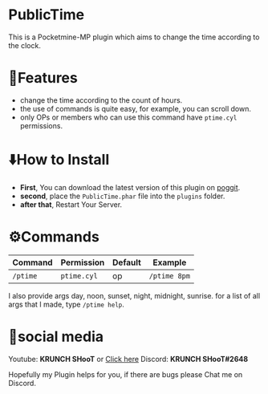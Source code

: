 # PublicTime
This is a Pocketmine-MP plugin which aims to change the time according to the clock.

# 🔰Features
 - change the time according to the count of hours.
 - the use of commands is quite easy, for example, you can scroll down.
 - only OPs or members who can use this command have `ptime.cyl` permissions.
 
# ⬇️How to Install
 - **First**, You can download the latest version of this plugin on <a href="https://poggit.pmmp.io/r/https://poggit.pmmp.io/r/105135/PublicTime_dev-8.phar">poggit</a>.
 - **second**, place the `PublicTime.phar` file into the `plugins` folder.
 - **after that**, Restart Your Server.
 
# ⚙️Commands
| Command | Permission | Default | Example |
| --- | --- | --- | --- |
| `/ptime` | `ptime.cyl` |  op | ```/ptime 8pm``` |

I also provide args day, noon, sunset, night, midnight, sunrise.
for a list of all args that I made, type `/ptime help`.

# 👫social media

Youtube: **KRUNCH SHooT** or <a href="https://www.youtube.com/channel/UCP1GBwDvJ6qi6zE7paKURbw">Click here</a>
Discord: **KRUNCH SHooT#2648**

Hopefully my Plugin helps for you, if there are bugs please Chat me on Discord.
